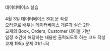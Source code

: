 데이터베이스 실습<br><br>
4월 3일 데이터베이스 SQL문 작성 <br>
오라클로 배우는 데이터베이스 개론과 실습 2탄<br>
교재의 Book, Orders, Customer 테이블 기반<br>
일정 조건에 해당하는 내용만 출력되도록 하는 코드 작성<br>
교재 195p 문제 01(1~5) 
